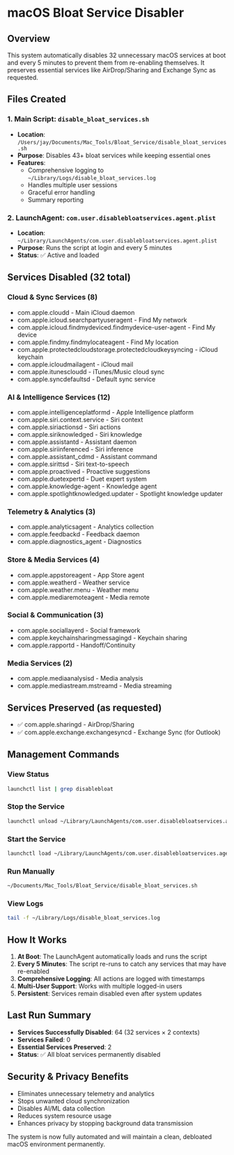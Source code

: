 # macOS Bloat Service Disabler

## Overview
This system automatically disables 32 unnecessary macOS services at boot and every 5 minutes to prevent them from re-enabling themselves. It preserves essential services like AirDrop/Sharing and Exchange Sync as requested.

## Files Created

### 1. Main Script: `disable_bloat_services.sh`
- **Location**: `/Users/jay/Documents/Mac_Tools/Bloat_Service/disable_bloat_services.sh`
- **Purpose**: Disables 43+ bloat services while keeping essential ones
- **Features**:
  - Comprehensive logging to `~/Library/Logs/disable_bloat_services.log`
  - Handles multiple user sessions
  - Graceful error handling
  - Summary reporting

### 2. LaunchAgent: `com.user.disablebloatservices.agent.plist`
- **Location**: `~/Library/LaunchAgents/com.user.disablebloatservices.agent.plist`
- **Purpose**: Runs the script at login and every 5 minutes
- **Status**: ✅ Active and loaded

## Services Disabled (32 total)

### Cloud & Sync Services (8)
- com.apple.cloudd - Main iCloud daemon
- com.apple.icloud.searchpartyuseragent - Find My network
- com.apple.icloud.findmydeviced.findmydevice-user-agent - Find My device
- com.apple.findmy.findmylocateagent - Find My location
- com.apple.protectedcloudstorage.protectedcloudkeysyncing - iCloud keychain
- com.apple.icloudmailagent - iCloud mail
- com.apple.itunescloudd - iTunes/Music cloud sync
- com.apple.syncdefaultsd - Default sync service

### AI & Intelligence Services (12)
- com.apple.intelligenceplatformd - Apple Intelligence platform
- com.apple.siri.context.service - Siri context
- com.apple.siriactionsd - Siri actions
- com.apple.siriknowledged - Siri knowledge
- com.apple.assistantd - Assistant daemon
- com.apple.siriinferenced - Siri inference
- com.apple.assistant_cdmd - Assistant command
- com.apple.sirittsd - Siri text-to-speech
- com.apple.proactived - Proactive suggestions
- com.apple.duetexpertd - Duet expert system
- com.apple.knowledge-agent - Knowledge agent
- com.apple.spotlightknowledged.updater - Spotlight knowledge updater

### Telemetry & Analytics (3)
- com.apple.analyticsagent - Analytics collection
- com.apple.feedbackd - Feedback daemon
- com.apple.diagnostics_agent - Diagnostics

### Store & Media Services (4)
- com.apple.appstoreagent - App Store agent
- com.apple.weatherd - Weather service
- com.apple.weather.menu - Weather menu
- com.apple.mediaremoteagent - Media remote

### Social & Communication (3)
- com.apple.sociallayerd - Social framework
- com.apple.keychainsharingmessagingd - Keychain sharing
- com.apple.rapportd - Handoff/Continuity

### Media Services (2)
- com.apple.mediaanalysisd - Media analysis
- com.apple.mediastream.mstreamd - Media streaming

## Services Preserved (as requested)
- ✅ com.apple.sharingd - AirDrop/Sharing
- ✅ com.apple.exchange.exchangesyncd - Exchange Sync (for Outlook)

## Management Commands

### View Status
```bash
launchctl list | grep disablebloat
```

### Stop the Service
```bash
launchctl unload ~/Library/LaunchAgents/com.user.disablebloatservices.agent.plist
```

### Start the Service
```bash
launchctl load ~/Library/LaunchAgents/com.user.disablebloatservices.agent.plist
```

### Run Manually
```bash
~/Documents/Mac_Tools/Bloat_Service/disable_bloat_services.sh
```

### View Logs
```bash
tail -f ~/Library/Logs/disable_bloat_services.log
```

## How It Works

1. **At Boot**: The LaunchAgent automatically loads and runs the script
2. **Every 5 Minutes**: The script re-runs to catch any services that may have re-enabled
3. **Comprehensive Logging**: All actions are logged with timestamps
4. **Multi-User Support**: Works with multiple logged-in users
5. **Persistent**: Services remain disabled even after system updates

## Last Run Summary
- **Services Successfully Disabled**: 64 (32 services × 2 contexts)
- **Services Failed**: 0
- **Essential Services Preserved**: 2
- **Status**: ✅ All bloat services permanently disabled

## Security & Privacy Benefits
- Eliminates unnecessary telemetry and analytics
- Stops unwanted cloud synchronization
- Disables AI/ML data collection
- Reduces system resource usage
- Enhances privacy by stopping background data transmission

The system is now fully automated and will maintain a clean, debloated macOS environment permanently.
